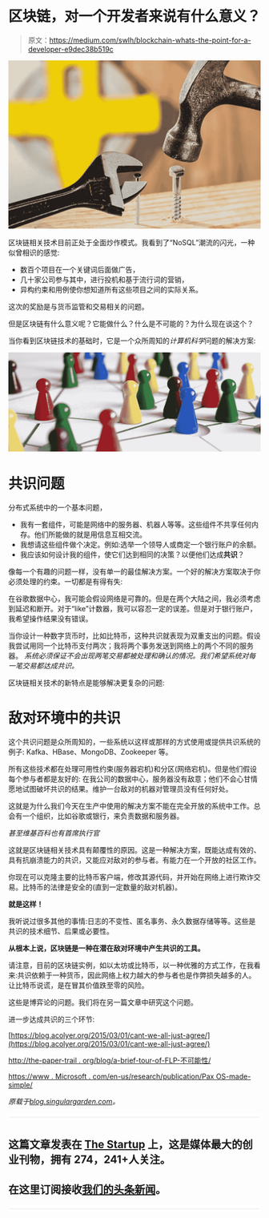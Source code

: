 # 区块链，对一个开发者来说有什么意义？

> 原文：<https://medium.com/swlh/blockchain-whats-the-point-for-a-developer-e9dec38b519c>

![](img/8327777fde46305e5b299320aec79aa8.png)

区块链相关技术目前正处于全面炒作模式。我看到了“NoSQL”潮流的闪光，一种似曾相识的感觉:

*   数百个项目在一个关键词后面做广告，
*   几十家公司参与其中，进行投机和基于流行词的营销，
*   异构约束和用例使你想知道所有这些项目之间的实际关系。

这次的奖励是与货币监管和交易相关的问题。

但是区块链有什么意义呢？它能做什么？什么是不可能的？为什么现在谈这个？

当你看到区块链技术的基础时，它是一个众所周知的*计算机科学*问题的解决方案:

![](img/962951665002bd1ea16f45b58c501175.png)

# 共识问题

分布式系统中的一个基本问题，

*   我有一套组件，可能是网络中的服务器、机器人等等。这些组件不共享任何内存。他们所能做的就是用信息互相交流。
*   我想请这些组件做个决定。例如:选举一个领导人或商定一个银行账户的余额。
*   我应该如何设计我的组件，使它们达到相同的决策？以便他们达成**共识**？

像每一个有趣的问题一样，没有单一的最佳解决方案。一个好的解决方案取决于你必须处理的约束。一切都是有得有失:

在谷歌数据中心，我可能会假设网络是可靠的。但是在两个大陆之间，我必须考虑到延迟和断开。对于“like”计数器，我可以容忍一定的误差。但是对于银行账户，我希望操作结果没有错误。

当你设计一种数字货币时，比如比特币，这种共识就表现为双重支出的问题。假设我尝试用同一个比特币支付两次；我将两个事务发送到网络上的两个不同的服务器。
*系统必须保证不会出现两笔交易都被处理和确认的情况。我们希望系统对每一笔交易都达成共识。*

区块链相关技术的新特点是能够解决更复杂的问题:

# 敌对环境中的共识

这个共识问题是众所周知的，一些系统以这样或那样的方式使用或提供共识系统的例子:
Kafka、HBase、MongoDB、Zookeeper 等。

所有这些技术都在处理可用性约束(服务器宕机)和分区(网络宕机)。但是他们假设每个参与者都是友好的:
在我公司的数据中心，服务器没有敌意；他们不会心甘情愿地试图破坏共识的结果。维护一台敌对的机器对管理员没有任何好处。

这就是为什么我们今天在生产中使用的解决方案不能在完全开放的系统中工作。总会有一个组织，比如谷歌或银行，来负责数据和服务器。

*甚至维基百科也有首席执行官*

这就是区块链相关技术具有颠覆性的原因。这是一种解决方案，既能达成有效的、具有抗崩溃能力的共识，又能应对敌对的参与者。有能力在一个开放的社区工作。

你现在可以克隆主要的比特币客户端，修改其源代码，并开始在网络上进行欺诈交易。比特币的法律是安全的(直到一定数量的敌对机器)。

**就是这样！**

我听说过很多其他的事情:日志的不变性、匿名事务、永久数据存储等等。这些是共识的技术细节、后果或必要性。

**从根本上说，区块链是一种在潜在敌对环境中产生共识的工具。**

请注意，目前的区块链实例，如以太坊或比特币，以一种优雅的方式工作，在我看来:共识依赖于一种货币，因此网络上权力越大的参与者也是作弊损失越多的人。让比特币说谎，是在冒其价值跌至零的风险。

这些是博弈论的问题。我们将在另一篇文章中研究这个问题。

进一步达成共识的三个环节:

[https://blog.acolyer.org/2015/03/01/cant-we-all-just-agree/](https://blog.acolyer.org/2015/03/01/cant-we-all-just-agree/)

[http://the-paper-trail . org/blog/a-brief-tour-of-FLP-不可能性/](http://the-paper-trail.org/blog/a-brief-tour-of-flp-impossibility/)

[https://www . Microsoft . com/en-us/research/publication/Pax OS-made-simple/](https://www.microsoft.com/en-us/research/publication/paxos-made-simple/)

*原载于*[*blog.singulargarden.com*](https://blog.singulargarden.com/posts/the-point-of-the-blockchain/)*。*

![](img/731acf26f5d44fdc58d99a6388fe935d.png)

## 这篇文章发表在 [The Startup](https://medium.com/swlh) 上，这是媒体最大的创业刊物，拥有 274，241+人关注。

## 在这里订阅接收[我们的头条新闻](http://growthsupply.com/the-startup-newsletter/)。

![](img/731acf26f5d44fdc58d99a6388fe935d.png)